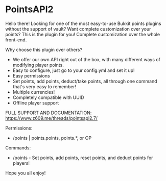 # PointsAPI2

Hello there! Looking for one of the most easy-to-use Bukkit points plugins without the support of vault? Want complete customization over your points? This is the plugin for you! Complete customization over the whole front-end.

Why choose this plugin over others?
- We offer our own API right out of the box, with many different ways of modifying player points.
- Easy to configure, just go to your config.yml and set it up!
- Easy permissions
- Set points, add points, deduct/take points, all through one command that's very easy to remember!
- Multiple currencies!
- Completely compatible with UUID
- Offline player support

FULL SUPPORT AND DOCUMENTATION: https://www.z609.me/threads/pointsapi2.7/

Permissions:
- /points | points.points, points.*, or OP

Commands:
- /points - Set points, add points, reset points, and deduct points for players!

Hope you all enjoy!
